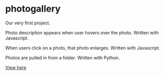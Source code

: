 photogallery
============

Our very first project. 

Photo description appears when user hovers over the photo. Written with Javascript.

When users click on a photo, that photo enlarges. Written with Javascript.

Photos are pulled in from a folder. Written with Python.

[View here](http://deviowa.com/static_projects/photogallery/)
